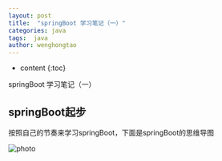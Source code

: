 ```yaml
---
layout: post
title:  "springBoot 学习笔记（一）"
categories: java
tags:  java 
author: wenghongtao
---
```


* content
{:toc}

springBoot 学习笔记（一）





## springBoot起步

按照自己的节奏来学习springBoot，下面是springBoot的思维导图

![photo]({{site.url}}/assets/images/20210115/springBoot.png)


 














